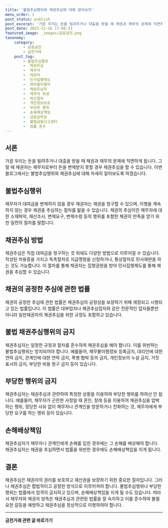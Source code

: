 ```yaml
---
title: '불법추심행위와 채권추심에 대해 알아보자'
menu_order: 1
post_status: publish
post_excerpt: '가끔 우리는 돈을 빌려주거나 대출을 받을 때 채권과 채무의 문제에 직면하게 됩니다. 그럴 때 채권자는 채무자로부터 돈을 변제받지 못할 경우 채권추심을 할 수 있습니다. 이번 블로그에서는 불법추심행위와 채권추심에 대해 자세히 알아보도록 하겠습니다.'
post_date: 2023-11-16 17:08:33
featured_image: _images/금융금전.png
taxonomy:
    category:
        - 금융금전
        - 금전거래
    post_tag:
        - 불법추심행위
        -  채권추심
        -  채무자
        -  채권자
        -  민사집행제도
        -  채무불이행자
        -  채권추심자
        -  채무자 회생
        -  파산절차
        -  개인정보보호
        -  부당한 행위
        -  손해배상책임
        -  금융감독원
        -  불법금융신고센터
        -  법률 준수
---
```



## 서론
가끔 우리는 돈을 빌려주거나 대출을 받을 때 채권과 채무의 문제에 직면하게 됩니다. 그럴 때 채권자는 채무자로부터 돈을 변제받지 못할 경우 채권추심을 할 수 있습니다. 이번 블로그에서는 불법추심행위와 채권추심에 대해 자세히 알아보도록 하겠습니다.

## 불법추심행위
채무자가 대여금을 변제하지 않을 경우 채권자는 채권을 청구할 수 있으며, 이행을 계속하지 않는 경우 채권을 추심하는 절차를 밟을 수 있습니다. 채권의 추심이란 채무자에 대한 소재파악, 재산조사, 변제요구, 변제수령 등의 행위를 포함한 채권의 만족을 얻기 위한 일련의 절차를 말합니다.

## 채권추심 방법
채권추심은 직접 대여금을 청구하는 것 외에도 다양한 방법으로 이루어질 수 있습니다. 작성된 차용증을 가지고 독촉절차로 지급명령을 신청하거나, 통상절차로 민사재판을 하는 것도 가능합니다. 이 절차를 통해 채권자는 집행권원을 받아 민사집행제도를 통해 채권을 추심할 수 있습니다.

## 채권의 공정한 추심에 관한 법률
채권의 공정한 추심에 관한 법률은 채권추심의 공정성을 보장하기 위해 제정되고 시행되고 있는 법률입니다. 이 법률은 대부업자나 채권추심업자와 같은 전문적인 업자들뿐만 아니라 일반채권자의 채권추심을 위한 규정도 포함하고 있습니다.

## 불법 채권추심행위의 금지
채권추심자는 일정한 규정과 절차를 준수하여 채권추심을 해야 합니다. 이를 위반하는 불법추심행위는 방지되어야 합니다. 예를들어, 채무불이행정보 등록금지, 대리인에 대한 연락 금지, 관계인에 대한 연락 금지, 폭행·협박 등의 금지, 개인정보의 누설 금지, 거짓 표시의 금지, 부당한 비용 청구 금지 등이 있습니다.

## 부당한 행위의 금지
채권추심자는 채권추심과 관련하여 특정한 상황을 이용하여 부당한 행위를 하여선 안 됩니다. 예를들어, 채무자가 곤란한 사정일 때 혼인, 장례 등을 이용하여 채권추심을 압박하는 행위, 정당한 사유 없이 채무자나 관계인을 방문하거나 전화하는 것, 채무자에게 부당한 요구를 하는 행위 등이 있습니다.

## 손해배상책임
채권추심자가 채무자나 관계인에게 손해를 입힌 경우에는 그 손해를 배상해야 합니다. 채권추심자는 채권을 추심하면서 법률을 위반한 경우에도 손해배상책임을 지게 됩니다.

## 결론
채권추심은 채권자의 권리를 보호하고 재산권을 보장하기 위한 중요한 절차입니다. 그러나 채권추심은 합법적이고 공정한 방식으로 이루어져야 합니다. 불법추심행위나 부당한 행위는 법률에서 엄격히 금지하고 있으며, 손해배상책임을 지게 될 수도 있습니다. 따라서 채무자와 채권자 양측은 채권추심과 관련된 법률을 잘 숙지하고 이를 준수하여 불필요한 갈등을 예방하고 채권추심을 정상적으로 이행하여야 합니다.
<!-- wp:separator -->
<hr class="wp-block-separator has-alpha-channel-opacity"/>
<!-- /wp:separator -->

<!-- wp:group {"backgroundColor":"base","layout":{"type":"constrained"}} -->
<div class="wp-block-group has-base-background-color has-background"><!-- wp:paragraph {"align":"center","fontSize":"medium"} -->
<p class="has-text-align-center has-large-font-size"><strong>금전거래 관련 글 바로가기</strong></p>
<!-- /wp:paragraph -->


<!-- wp:latest-posts
{"categories":[{"id":13538,"count":19,"description":"","link":"https://uknowlaw.com/category/%ea%b8%88%ec%a0%84%ea%b1%b0%eb%9e%98/","name":"금전거래","slug":"금전거래","taxonomy":"category","parent":0,"meta":[],"_links":{"self":[{"href":"https://uknowlaw.com/wp-json/wp/v2/categories/13538"}],"collection":[{"href":"https://uknowlaw.com/wp-json/wp/v2/categories"}],"about":[{"href":"https://uknowlaw.com/wp-json/wp/v2/taxonomies/category"}],"wp:post_type":[{"href":"https://uknowlaw.com/wp-json/wp/v2/posts?categories=13538"}],"curies":[{"name":"wp","href":"https://api.w.org/{rel}","templated":true}]}}],"postsToShow":100,"excerptLength":28,"postLayout":"grid","columns":2,"featuredImageAlign":"left","featuredImageSizeSlug":"large","fontSize":"small"} /--></div>
<!-- /wp:group -->